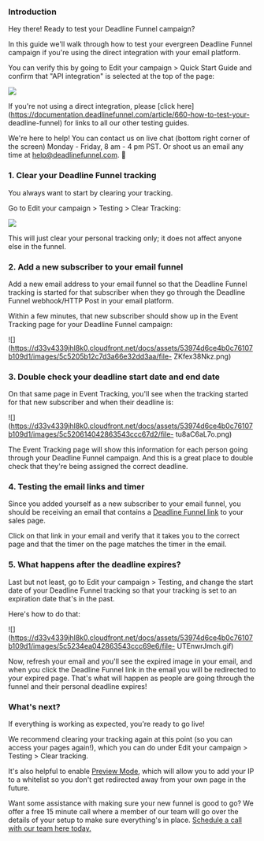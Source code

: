 ### Introduction

Hey there! Ready to test your Deadline Funnel campaign?

In this guide we'll walk through how to test your evergreen Deadline Funnel
campaign if you're using the direct integration with your email platform.

You can verify this by going to Edit your campaign > Quick Start Guide and
confirm that "API integration" is selected at the top of the page:

![](https://d33v4339jhl8k0.cloudfront.net/docs/assets/53974d6ce4b0c76107b109d1/images/5dfd11032c7d3a7e9ae56377/file-Y7B45ZIrXI.png)

If you're not using a direct integration, please [click
here](https://documentation.deadlinefunnel.com/article/660-how-to-test-your-
deadline-funnel) for links to all our other testing guides.

We're here to help! You can contact us on live chat (bottom right corner of
the screen) Monday - Friday, 8 am - 4 pm PST. Or shoot us an email any time at
help@deadlinefunnel.com. 🙂

### 1\. Clear your Deadline Funnel tracking

You always want to start by clearing your tracking.

Go to Edit your campaign > Testing > Clear Tracking:

![](https://d33v4339jhl8k0.cloudfront.net/docs/assets/53974d6ce4b0c76107b109d1/images/5c50afe32c7d3a66e32dc563/file-0GNyqKRfkL.png)

This will just clear your personal tracking only; it does not affect anyone
else in the funnel.

### 2\. Add a new subscriber to your email funnel

Add a new email address to your email funnel so that the Deadline Funnel
tracking is started for that subscriber when they go through the Deadline
Funnel webhook/HTTP Post in your email platform.

Within a few minutes, that new subscriber should show up in the Event Tracking
page for your Deadline Funnel campaign:

![](https://d33v4339jhl8k0.cloudfront.net/docs/assets/53974d6ce4b0c76107b109d1/images/5c5205b12c7d3a66e32dd3aa/file-
ZKfex38Nkz.png)

### 3\. Double check your deadline start date and end date

On that same page in Event Tracking, you'll see when the tracking started for
that new subscriber and when their deadline is:

![](https://d33v4339jhl8k0.cloudfront.net/docs/assets/53974d6ce4b0c76107b109d1/images/5c520614042863543ccc67d2/file-
tu8aC6aL7o.png)

The Event Tracking page will show this information for each person going
through your Deadline Funnel campaign. And this is a great place to double
check that they're being assigned the correct deadline.

### 4\. Testing the email links and timer

Since you added yourself as a new subscriber to your email funnel, you should
be receiving an email that contains a [Deadline Funnel
link](https://documentation.deadlinefunnel.com/article/16-expiring-links) to
your sales page.

Click on that link in your email and verify that it takes you to the correct
page and that the timer on the page matches the timer in the email.

### 5\. What happens after the deadline expires?

Last but not least, go to Edit your campaign > Testing, and change the start
date of your Deadline Funnel tracking so that your tracking is set to an
expiration date that's in the past.

Here's how to do that:

![](https://d33v4339jhl8k0.cloudfront.net/docs/assets/53974d6ce4b0c76107b109d1/images/5c5234ea042863543ccc69e6/file-
UTEnwrJmch.gif)

Now, refresh your email and you'll see the expired image in your email, and
when you click the Deadline Funnel link in the email you will be redirected to
your expired page. That's what will happen as people are going through the
funnel and their personal deadline expires!

### What's next?

If everything is working as expected, you're ready to go live!

We recommend clearing your tracking again at this point (so you can access
your pages again!), which you can do under Edit your campaign > Testing >
Clear tracking.

It's also helpful to enable [Preview
Mode](https://documentation.deadlinefunnel.com/article/544-preview-mode),
which will allow you to add your IP to a whitelist so you don't get redirected
away from your own page in the future.

Want some assistance with making sure your new funnel is good to go? We offer
a free 15 minute call where a member of our team will go over the details of
your setup to make sure everything's in place. [Schedule a call with our team
here today.](https://deadlinefunnel.com/schedule)

